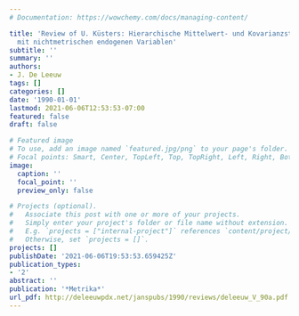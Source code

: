 ```yaml
---
# Documentation: https://wowchemy.com/docs/managing-content/

title: 'Review of U. Küsters: Hierarchische Mittelwert- und Kovarianzstrukturmodelle
  mit nichtmetrischen endogenen Variablen'
subtitle: ''
summary: ''
authors:
- J. De Leeuw
tags: []
categories: []
date: '1990-01-01'
lastmod: 2021-06-06T12:53:53-07:00
featured: false
draft: false

# Featured image
# To use, add an image named `featured.jpg/png` to your page's folder.
# Focal points: Smart, Center, TopLeft, Top, TopRight, Left, Right, BottomLeft, Bottom, BottomRight.
image:
  caption: ''
  focal_point: ''
  preview_only: false

# Projects (optional).
#   Associate this post with one or more of your projects.
#   Simply enter your project's folder or file name without extension.
#   E.g. `projects = ["internal-project"]` references `content/project/deep-learning/index.md`.
#   Otherwise, set `projects = []`.
projects: []
publishDate: '2021-06-06T19:53:53.659425Z'
publication_types:
- '2'
abstract: ''
publication: '*Metrika*'
url_pdf: http://deleeuwpdx.net/janspubs/1990/reviews/deleeuw_V_90a.pdf
---
```

